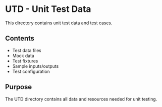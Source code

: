 # UTD - Unit Test Data

This directory contains unit test data and test cases.

## Contents
- Test data files
- Mock data
- Test fixtures
- Sample inputs/outputs
- Test configuration

## Purpose
The UTD directory contains all data and resources needed for unit testing.
